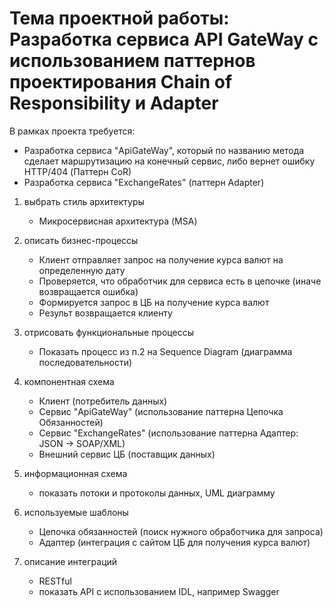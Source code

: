 # Тема проектной работы: Разработка сервиса API GateWay с использованием паттернов проектирования Chain of Responsibility и Adapter

В рамках проекта требуется:
  - Разработка сервиса "ApiGateWay", который по названию метода сделает маршрутизацию на конечный сервис, либо вернет ошибку HTTP/404 (Паттерн CoR)
  - Разработка сервиса "ExchangeRates" (паттерн Adapter)

1. выбрать стиль архитектуры
   - Микросервисная архитектура (MSA)
   
2. описать бизнес-процессы
   - Клиент отправляет запрос на получение курса валют на определенную дату
   - Проверяется, что обработчик для сервиса есть в цепочке (иначе возвращается ошибка)
   - Формируется запрос в ЦБ на получение курса валют
   - Результ возвращается клиенту
   
3. отрисовать функциональные процессы
   - Показать процесс из п.2 на Sequence Diagram (диаграмма последовательности)
   
4. компонентная схема
   - Клиент (потребитель данных)
   - Сервис "ApiGateWay" (использование паттерна Цепочка Обязанностей)
   - Сервис "ExchangeRates" (использование паттерна Адаптер: JSON -> SOAP/XML)
   - Внешний сервис ЦБ (поставщик данных)
   
5. информационная схема
   - показать потоки и протоколы данных, UML диаграмму
   
6. используемые шаблоны
   - Цепочка обязанностей (поиск нужного обработчика для запроса)
   - Адаптер (интеграция с сайтом ЦБ для получения курса валют)
   
7. описание интеграций
   - RESTful
   - показать API с использованием IDL, например Swagger
